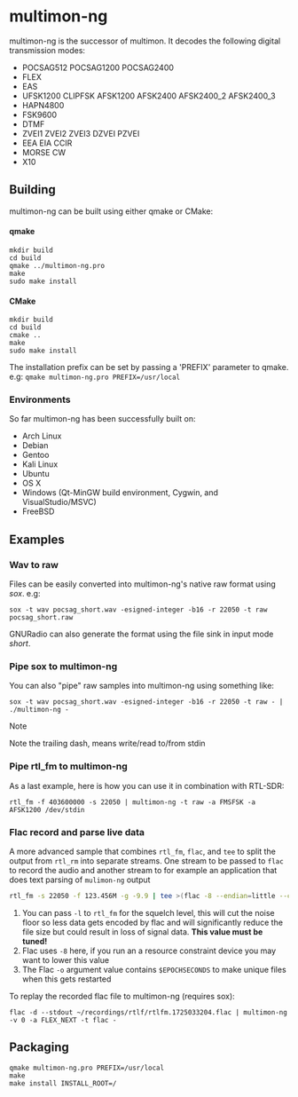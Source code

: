# multimon-ng

multimon-ng is the successor of multimon. It decodes the following digital transmission modes:

- POCSAG512 POCSAG1200 POCSAG2400
- FLEX
- EAS
- UFSK1200 CLIPFSK AFSK1200 AFSK2400 AFSK2400_2 AFSK2400_3
- HAPN4800
- FSK9600 
- DTMF
- ZVEI1 ZVEI2 ZVEI3 DZVEI PZVEI
- EEA EIA CCIR
- MORSE CW
- X10

## Building

multimon-ng can be built using either qmake or CMake:

#### qmake
```
mkdir build
cd build
qmake ../multimon-ng.pro
make
sudo make install
```

#### CMake
```
mkdir build
cd build
cmake ..
make
sudo make install
```

The installation prefix can be set by passing a 'PREFIX' parameter to qmake. e.g:
```qmake multimon-ng.pro PREFIX=/usr/local```

### Environments

So far multimon-ng has been successfully built on:

- Arch Linux
- Debian
- Gentoo
- Kali Linux
- Ubuntu
- OS X
- Windows (Qt-MinGW build environment, Cygwin, and VisualStudio/MSVC)
- FreeBSD

## Examples

### Wav to raw

Files can be easily converted into multimon-ng's native raw format using *sox*. e.g:

    sox -t wav pocsag_short.wav -esigned-integer -b16 -r 22050 -t raw pocsag_short.raw

GNURadio can also generate the format using the file sink in input mode *short*. 

### Pipe sox to multimon-ng

You can also "pipe" raw samples into multimon-ng using something like:

    sox -t wav pocsag_short.wav -esigned-integer -b16 -r 22050 -t raw - | ./multimon-ng -

> [!NOTE]
> Note the trailing dash, means write/read to/from stdin

### Pipe rtl_fm to multimon-ng

As a last example, here is how you can use it in combination with RTL-SDR:

    rtl_fm -f 403600000 -s 22050 | multimon-ng -t raw -a FMSFSK -a AFSK1200 /dev/stdin

### Flac record and parse live data

A more advanced sample that combines `rtl_fm`, `flac`, and `tee` to split the output from `rtl_rm` into separate streams. One stream to be passed to `flac` to record the audio and another stream to for example an application that does text parsing of `mulimon-ng` output



```sh
rtl_fm -s 22050 -f 123.456M -g -9.9 | tee >(flac -8 --endian=little --channels=1 --bps=16 --sample-rate=22050 --sign=signed - -o ~/recordings/rtlfm.$EPOCHSECONDS.flac -f) | multimon-ng -v 0 -a FLEX -a FLEX_NEXT -t raw /dev/stdin
```

1. You can pass `-l` to `rtl_fm` for the squelch level, this will cut the noise floor so less data gets encoded by flac and will significantly reduce the file size but could result in loss of signal data. **This value must be tuned!**
2. Flac uses `-8` here, if you run an a resource constraint device you may want to lower this value
3. The Flac `-o` argument value contains `$EPOCHSECONDS` to make unique files when this gets restarted

To replay the recorded flac file to multimon-ng (requires sox):

```sg
flac -d --stdout ~/recordings/rtlf/rtlfm.1725033204.flac | multimon-ng -v 0 -a FLEX_NEXT -t flac -
```

## Packaging

```
qmake multimon-ng.pro PREFIX=/usr/local
make
make install INSTALL_ROOT=/
```
